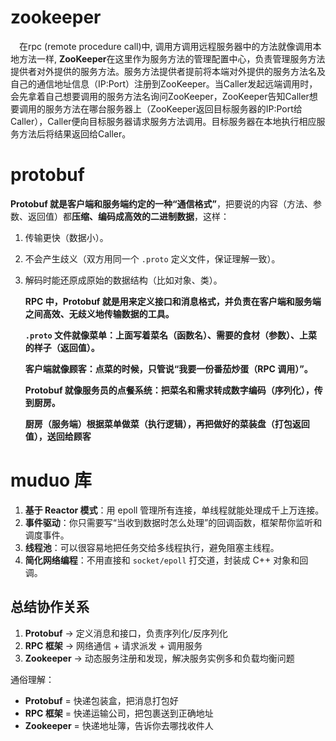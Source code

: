 # zookeeper

 在rpc (remote procedure call)中, 调用方调用远程服务器中的方法就像调用本地方法一样, **ZooKeeper**在这里作为服务方法的管理配置中心，负责管理服务方法提供者对外提供的服务方法。服务方法提供者提前将本端对外提供的服务方法名及自己的通信地址信息（IP:Port）注册到ZooKeeper。当Caller发起远端调用时，会先拿着自己想要调用的服务方法名询问ZooKeeper，ZooKeeper告知Caller想要调用的服务方法在哪台服务器上（ZooKeeper返回目标服务器的IP:Port给Caller），Caller便向目标服务器请求服务方法调用。目标服务器在本地执行相应服务方法后将结果返回给Caller。

# protobuf

**Protobuf 就是客户端和服务端约定的一种“通信格式”**，把要说的内容（方法、参数、返回值）都**压缩、编码成高效的二进制数据**，这样：

1. 传输更快（数据小）。

2. 不会产生歧义（双方用同一个 `.proto` 定义文件，保证理解一致）。

3. 解码时能还原成原始的数据结构（比如对象、类）。

   **RPC 中，Protobuf 就是用来定义接口和消息格式，并负责在客户端和服务端之间高效、无歧义地传输数据的工具。**
   
   **`.proto` 文件就像菜单：上面写着菜名（函数名）、需要的食材（参数）、上菜的样子（返回值）。**
   
   **客户端就像顾客：点菜的时候，只管说“我要一份番茄炒蛋（RPC 调用）”。**
   
   **Protobuf 就像服务员的点餐系统：把菜名和需求转成数字编码（序列化），传到厨房。**
   
   **厨房（服务端）根据菜单做菜（执行逻辑），再把做好的菜装盘（打包返回值），送回给顾客**

# muduo 库

1. **基于 Reactor 模式**：用 epoll 管理所有连接，单线程就能处理成千上万连接。
2. **事件驱动**：你只需要写“当收到数据时怎么处理”的回调函数，框架帮你监听和调度事件。
3. **线程池**：可以很容易地把任务交给多线程执行，避免阻塞主线程。
4. **简化网络编程**：不用直接和 `socket/epoll` 打交道，封装成 C++ 对象和回调。



## 总结协作关系

1. **Protobuf** → 定义消息和接口，负责序列化/反序列化
2. **RPC 框架** → 网络通信 + 请求派发 + 调用服务
3. **Zookeeper** → 动态服务注册和发现，解决服务实例多和负载均衡问题

通俗理解：

- **Protobuf** = 快递包装盒，把消息打包好
- **RPC 框架** = 快递运输公司，把包裹送到正确地址
- **Zookeeper** = 快递地址簿，告诉你去哪找收件人